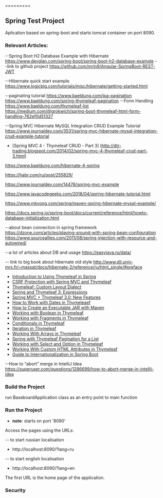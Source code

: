 =========

## Spring Test Project


Aplication based on spring-boot and starts tomcat container on port 8090.


### Relevant Articles:


--Spring Boot H2 Database Example with Hibernate
https://www.devglan.com/spring-boot/spring-boot-h2-database-example
--link to github project
https://github.com/mrin9/Angular-SpringBoot-REST-JWT

--Hibernate quick start example
https://www.logicbig.com/tutorials/misc/hibernate/getting-started.html

--paginating tutorial
https://www.baeldung.com/jpa-pagination
https://www.baeldung.com/spring-thymeleaf-pagination
--Form Handling
https://www.baeldung.com/thymeleaf-list
https://medium.com/@grokwich/spring-boot-thymeleaf-html-form-handling-762ef0d51327

--Spring MVC Hibernate MySQL Integration CRUD Example Tutorial
https://www.journaldev.com/3531/spring-mvc-hibernate-mysql-integration-crud-example-tutorial

- [Spring MVC 4 - Thymeleaf CRUD - Part 3] (http://dtr-trading.blogspot.com/2014/02/spring-mvc-4-thymeleaf-crud-part-3.html)

https://www.baeldung.com/hibernate-4-spring

https://habr.com/ru/post/255829/

https://www.journaldev.com/14476/spring-mvc-example

https://www.javacodegeeks.com/2018/04/spring-hibernate-tutorial.html

https://www.mkyong.com/spring/maven-spring-hibernate-mysql-example/

https://docs.spring.io/spring-boot/docs/current/reference/html/howto-database-initialization.html

--about bean connection in spring framework
https://dzone.com/articles/playing-sround-with-spring-bean-configuration
https://www.sourceallies.com/2011/08/spring-injection-with-resource-and-autowired/

--a lot of articles about DB and usage
https://easyjava.ru/data/

-- link to big book about hibernate old style
http://www.dil.univ-mrs.fr/~massat/docs/hibernate-2/reference/ru/html_single/#preface

- [Introduction to Using Thymeleaf in Spring](http://www.baeldung.com/thymeleaf-in-spring-mvc)
- [CSRF Protection with Spring MVC and Thymeleaf](http://www.baeldung.com/csrf-thymeleaf-with-spring-security)
- [Thymeleaf: Custom Layout Dialect](http://www.baeldung.com/thymeleaf-spring-layouts)
- [Spring and Thymeleaf 3: Expressions](http://www.baeldung.com/spring-thymeleaf-3-expressions)
- [Spring MVC + Thymeleaf 3.0: New Features](http://www.baeldung.com/spring-thymeleaf-3)
- [How to Work with Dates in Thymeleaef](http://www.baeldung.com/dates-in-thymeleaf)
- [How to Create an Executable JAR with Maven](http://www.baeldung.com/executable-jar-with-maven)
- [Working with Boolean in Thymeleaf](http://www.baeldung.com/thymeleaf-boolean)
- [Working with Fragments in Thymeleaf](http://www.baeldung.com/spring-thymeleaf-fragments)
- [Conditionals in Thymeleaf](http://www.baeldung.com/spring-thymeleaf-conditionals)
- [Iteration in Thymeleaf](http://www.baeldung.com/thymeleaf-iteration)
- [Working With Arrays in Thymeleaf](http://www.baeldung.com/thymeleaf-arrays)
- [Spring with Thymeleaf Pagination for a List](http://www.baeldung.com/spring-thymeleaf-pagination)
- [Working with Select and Option in Thymeleaf](http://www.baeldung.com/thymeleaf-select-option)
- [Working With Custom HTML Attributes in Thymeleaf](https://www.baeldung.com/thymeleaf-custom-html-attributes)
- [Guide to Internationalization in Spring Boot](https://www.baeldung.com/spring-boot-internationalization)

--How to “abort” merge in IntelliJ Idea
https://superuser.com/questions/1286699/how-to-abort-merge-in-intellij-idea

### Build the Project

run BaseboardApplication class as an entry point to main function

### Run the Project
- **note**: starts on port '8090'

Access the pages using the URLs:

 -- to start russian localisation
 - http://localhost:8090/?lang=ru

 -- to start english localisation
 - http://localhost:8090/?lang=en


The first URL is the home page of the application.

### Security

